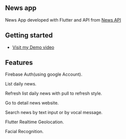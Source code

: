 ## News app

News App developed with Flutter and API from [News API](https://newsapi.org/)

## Getting started

- [Visit my Demo video](https://drive.google.com/file/d/1FS-z8ASmsBH1y4Jr_5Uw_Ayxh1YwLFEG/view?usp=sharing)

## Features

  Firebase Auth(using google Account).
  
 List daily news.
 
 Refresh list daily news with pull to refresh style.
 
 Go to detail news website.
 
 Search news by text input or by vocal message.
 
 Flutter Realtime Geolocation.
 
 Facial Recognition.
 
 
 
